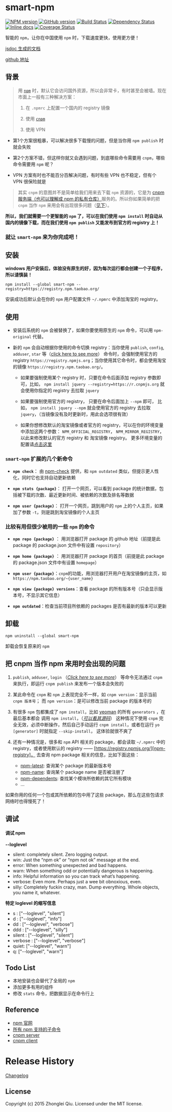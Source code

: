 # smart-npm
[![NPM version](https://badge.fury.io/js/smart-npm.svg)](https://npmjs.org/package/smart-npm)
[![GitHub version][git-tag-image]][project-url]
[![Build Status][travis-image]][travis-url]
[![Dependency Status][daviddm-url]][daviddm-image]
[![Inline docs][doc-image]][doc-url]
[![Coverage Status][coveralls-image]][coveralls-url]


智能的 `npm`，让你在中国使用 `npm` 时，下载速度更快，使用更方便！


[jsdoc 生成的文档](http://qiu8310.github.io/smart-npm)

[github 地址](https://github.com/qiu8310/smart-npm)


## 背景

> 用 [`npm`][npm] 时，默认它会访问国外资源，所以会非常卡，有时甚至会被墙。现在市面上一般有三种解决方案：
>
> 1. 在 `.npmrc` 上配置一个国内的 registry 镜像
>
> 2. 使用 [`cnpm`](https://npm.taobao.org/)
>
> 3. 使用 VPN


* 第1个方案很粗暴，可以解决很多下载慢的问题，但是当你用 `npm publish` 时就会失败

* 第2个方案不错，但这样你就又会遇到问题，到底哪些命令需要用 `cnpm`，哪些命令需要用 `npm` 呢？

* VPN 方案有时也不能百分百解决问题，有时有些 VPN 也不稳定，但有个 VPN 很保险就是


> 其实 `cnpm` 的意图并不是简单给我们用来去下载 `npm` 资源的，它是为 [cnpm 服务端（也可以理解成 npm 的私有仓库）][cnpm-s]服务的。所以你如果简单的把
> `cnpm` 当作 `npm` 来用会有出现很多问题（[见下](https://github.com/qiu8310/smart-npm/#%E6%8A%8A-cnpm-%E5%BD%93%E4%BD%9C-npm-%E6%9D%A5%E7%94%A8%E6%97%B6%E4%BC%9A%E5%87%BA%E7%8E%B0%E7%9A%84%E9%97%AE%E9%A2%98)）。



__所以，我们就需要一个更智能的 `npm` 了，可以在我们使用 `npm install` 时自动从国内的镜像下载，而在我们使用 `npm publish` 又能发布到官方的 registry 上！__


###  就让 `smart-npm` 来为你完成吧！



## 安装
 
__windows 用户安装后，体验没有原生的好，因为每次运行都会创建一个子程序，所以请慎装！__ 

```
npm install --global smart-npm --registry=https://registry.npm.taobao.org/
```

安装成功后默认会在你的 `npm` 用户配置文件 `~/.npmrc` 中添加淘宝的 registry。

## 使用

* 安装后系统的 `npm` 会被替换了，如果你要使用原生的 `npm` 命令，可以用 `npm-original` 代替。

* 新的 `npm` 会自动根据你使用的命令切换 registry：当你使用 `publish`, `config`, `adduser`, `star` 等（[click here to see more][npm-cmds]）
  命令时，会强制使用官方的 registry `https://registry.npmjs.org`；当你使用其它命令时，都会使用淘宝的镜像 `https://registry.npm.taobao.org/`。

  - 如果要强制使用某个 registry 时，只要在命令后面添加 registry 参数即可，比如，
    `npm install jquery --registry=https://r.cnpmjs.org` 就会使用你指定的 registry 去拉取 `jquery`
    
  - 如果要强制使用官方的 registry， 只要在命令后面加上 `--npm` 即可，
    比如， `npm install jquery --npm` 就会使用官方的 registry 去拉取 `jquery`，（当镜像没有及时更新时，用此会选项很有效）
    
  - 如果你想修改默认的淘宝镜像或者官方的 registry，可以在你的环境变量中添加这两个参数：
    `NPM_OFFICIAL_REGISTRY`， `NPM_MIRROR_REGISTRY`，以此来修改默认的官方 registry 和 淘宝镜像 registry。
    更多环境变量的配置请[点击这里][env]

### `smart-npm` 扩展的几个新命令

* __`npm check`__： 由 [npm-check](https://github.com/dylang/npm-check) 提供，和 `npm outdated` 类似，但提示更人性化，同时它也支持自动更新依赖

* __`npm stats {package}`__： 打开一个网页，可以看到 package 的统计数据，包括被下载的次数、最近更新时间、被依赖的次数及排名等数据

* __`npm user {package}`__： 打开一个网页，跳到用户的 `npm` 上的个人主页，如果加了参数 `-t`，则是跳到淘宝镜像的个人主页


### 比较有用但很少被用的一些 `npm` 的命令

* __`npm repo {package}`__ ： 用浏览器打开 package 的 github 地址（前提是此 package 的 package.json 文件中有设置 `repository`）

* __`npm home {package}`__ ： 用浏览器打开 package 的首页（前提是此 package 的 package.json 文件中有设置 `homepage`）

* __`npm user {package}`__：`cnpm`的功能，用浏览器打开用户在淘宝镜像的主页，如 `https://npm.taobao.org/~{user_name}`

* __`npm view {package} versions`__：查看 package 的所有版本号（只会显示版本号，不显示其它信息）

* __`npm outdated`__：检查当前项目所依赖的 packages 是否有最新的版本可以更新


## 卸载

```
npm uninstall --global smart-npm
```

卸载会恢复原来的 `npm`




## 把 cnpm 当作 npm 来用时会出现的问题

1. `publish`, `adduser`, `login` （[_Click here to see more_][npm-cmds]）
  等命令无法通过 `cnpm` 来执行，即运行 `cnpm publish` 来发布一个版本会失败的

2. 某此命令在 `cnpm` 和 `npm` 上表现完全不一样，如 `cnpm version`：显示当前 `cnpm 版本号`； 而 `npm version`：是可以修改当前 package 的版本号的

3. 有很多 `npm` 包都集成了 `npm install`，比如 [yeoman][yeoman] 的所有 `generators` ，在最后基本都会
  调用 `npm install`，（[_可以看其源码_](https://github.com/yeoman/generator/blob/v0.18.10/lib/actions/install.js#L147-159)）
  这种情况下使用 `cnpm` 完全无效，必须中断操作，然后自己手动运行 `cnpm install`，或者在运行 `yo [generator]` 时就指定 `--skip-install`，
  这体验就很不爽了
   
4. 还有一种情况是，很多和 `npm` API 相关的 package，都会读取 `~/.npmrc` 中的 registry，或者使用默认的 registry —— [https://registry.npmjs.org/][npm-registry]，
  去查询 npm package 相关的信息，比如下面这些：
  
    - [npm-latest](http://cnpmjs.org/package/npm-latest): 查询某个 package 的最新版本号
    - [npm-name](http://cnpmjs.org/package/npm-name): 查询某个 package name 是否被注册了
    - [npm-dependents](https://npm.taobao.org/package/npm-dependents): 查找某个模块所依赖的其它所有模块
    - ...
  
  如果你用的任何一个包或其所依赖的包中用了这些 package，那么在这些包请求网络时也得慢死了！


## 调试

#### 调试 npm

__--loglevel__ 

- silent: completely silent. Zero logging output.
- win: Just the “npm ok” or “npm not ok” message at the end.
- error: When something unexpected and bad happens.
- warn: When something odd or potentially dangerous is happening.
- info: Helpful information so you can track what’s happening.
- verbose: Even more. Perhaps just a wee bit obnoxious, even.
- silly: Completely fuckin crazy, man. Dump everything. Whole objects, you name it, whatever.

__特定 loglevel 的缩写信息__

- s :       ["--loglevel", "silent"]
- d :       ["--loglevel", "info"]
- dd :      ["--loglevel", "verbose"]
- ddd :     ["--loglevel", "silly"]
- silent :  ["--loglevel", "silent"]
- verbose : ["--loglevel", "verbose"]
- quiet:    ["--loglevel", "warn"]
- q:        ["--loglevel", "warn"]


## Todo List

* 本地安装也会替代了全局的 `npm`
* 添加更多有用的组件
* 修改 `stats` 命令，把数据显示在命令行上


## Reference

- [npm 官网][npm]
- [所有 npm 支持的子命令](https://docs.npmjs.com/cli/access)
- [cnpm server][cnpm-s]
- [cnpm client][cnpm]


# Release History

[Changelog](CHANGELOG.md)




## License

Copyright (c) 2015 Zhonglei Qiu. Licensed under the MIT license.


[yeoman]: http://yeoman.io/
[npm]: https://npmjs.org/
[cnpm-s]: https://github.com/cnpm/cnpmjs.org
[cnpm]: https://github.com/cnpm/cnpm/
[npm-registry]: https://registry.npmjs.org/
[npm-cmds]: http://qiu8310.github.io/smart-npm/global.html#npm
[env]: http://qiu8310.github.io/smart-npm/global.html#env

[doc-url]: http://inch-ci.org/github/qiu8310/smart-npm
[doc-image]: http://inch-ci.org/github/qiu8310/smart-npm.svg?branch=master
[project-url]: https://github.com/qiu8310/smart-npm
[git-tag-image]: http://img.shields.io/github/tag/qiu8310/smart-npm.svg
[travis-url]: https://travis-ci.org/qiu8310/smart-npm
[travis-image]: https://travis-ci.org/qiu8310/smart-npm.svg?branch=master
[daviddm-url]: https://david-dm.org/qiu8310/smart-npm.svg?theme=shields.io
[daviddm-image]: https://david-dm.org/qiu8310/smart-npm
[coveralls-url]: https://coveralls.io/r/qiu8310/smart-npm
[coveralls-image]: https://coveralls.io/repos/qiu8310/smart-npm/badge.png

